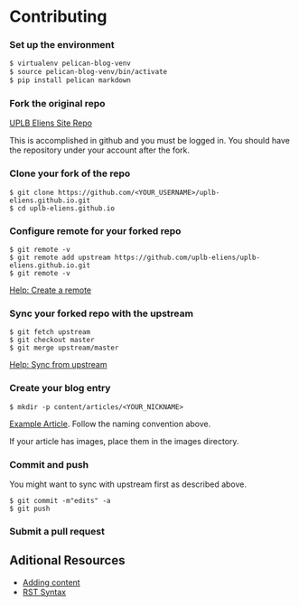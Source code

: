 # Contributing

### Set up the environment

```bash
$ virtualenv pelican-blog-venv
$ source pelican-blog-venv/bin/activate
$ pip install pelican markdown
```
### Fork the original repo

[UPLB Eliens Site Repo](https://github.com/uplb-eliens/uplb-eliens.github.io)

This is accomplished in github and you must be logged in. You should have the repository under your account after the fork.

### Clone your fork of the repo

```
$ git clone https://github.com/<YOUR_USERNAME>/uplb-eliens.github.io.git
$ cd uplb-eliens.github.io
```

### Configure remote for your forked repo

```
$ git remote -v
$ git remote add upstream https://github.com/uplb-eliens/uplb-eliens.github.io.git
$ git remote -v

```

[Help: Create a remote](https://help.github.com/en/articles/configuring-a-remote-for-a-fork)

### Sync your forked repo with the upstream

```
$ git fetch upstream
$ git checkout master
$ git merge upstream/master
```

[Help: Sync from upstream](https://help.github.com/en/articles/syncing-a-fork)

### Create your blog entry
```
$ mkdir -p content/articles/<YOUR_NICKNAME>
```
[Example Article](https://raw.githubusercontent.com/uplb-eliens/uplb-eliens.github.io/master/content/articles/jach/jach_002.rst).
Follow the naming convention above.

If your article has images, place them in the images directory.

### Commit and push

You might want to sync with upstream first as described above.

```
$ git commit -m"edits" -a
$ git push
```

### Submit a pull request



## Aditional Resources

* [Adding content](https://docs.getpelican.com/en/latest/content.html)
* [RST Syntax](https://github.com/ralsina/rst-cheatsheet/blob/master/rst-cheatsheet.rst) 

